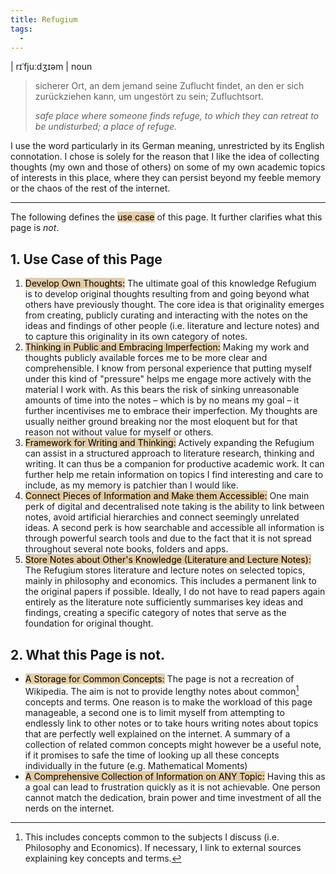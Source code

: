 ```yaml
---
title: Refugium
tags:
  -
---
```

| rɪˈfjuːdʒɪəm | noun

>sicherer Ort, an dem jemand seine Zuflucht findet, an den er sich zurückziehen kann, um ungestört zu sein; Zufluchtsort.
>
>*safe place where someone finds refuge, to which they can retreat to be undisturbed; a place of refuge.*

I use the word particularly in its German meaning, unrestricted by its English connotation. I chose is solely for the reason that I like the idea of collecting thoughts (my own and those of others) on some of  my own academic topics of interests in this place, where they can persist beyond my feeble memory or the chaos of the rest of the internet.

---

The following defines the <mark style="background: #BE822366;">use  case</mark> of this page. It further clarifies what this page is *not*.
## 1. Use Case of this Page
1. <mark style="background: #BE822366;">Develop Own Thoughts:</mark>  The ultimate goal of this knowledge Refugium is to develop original thoughts resulting from and going beyond what others have previously thought. The core idea is that originality emerges from creating, publicly curating and interacting with the notes on the ideas and findings of other people (i.e. literature and lecture notes) and to capture this originality in its own category of notes.
2. <mark style="background: #BE822366;">Thinking in Public and Embracing Imperfection:</mark> Making my work and thoughts publicly available forces me to be more clear and comprehensible. I know from personal experience that putting myself under this kind of "pressure" helps me engage more actively with the material I work with. As this bears the risk of sinking unreasonable amounts of time into the notes – which is by no means my goal – it further incentivises me to embrace their imperfection. My thoughts are usually neither ground breaking nor the most eloquent but for that reason not without value for myself or others.
3. <mark style="background: #BE822366;">Framework for Writing and Thinking:</mark> Actively expanding the Refugium can assist in a structured approach to literature research, thinking and writing. It can thus be a companion for productive academic work. It can further help me retain information on topics I find interesting and care to include, as my memory is patchier than I would like.
4. <mark style="background: #BE822366;">Connect Pieces of Information and Make them Accessible:</mark> One main perk of digital and decentralised note taking is the ability to link between notes, avoid artificial hierarchies and connect seemingly unrelated ideas. A second perk is how searchable and accessible all information is through powerful search tools and due to the fact that it is not spread throughout several note books, folders and apps.
5. <mark style="background: #BE822366;">Store Notes about Other's Knowledge (Literature and Lecture Notes): </mark> The Refugium stores literature and lecture notes on selected topics, mainly in philosophy and economics. This includes a permanent link to the original papers if possible. Ideally, I do not have to read papers again entirely as the literature note sufficiently summarises key ideas and findings, creating a specific category of notes that serve as the foundation for original thought.

## 2. What this Page is not.
- <mark style="background: #BE822366;">A Storage for Common Concepts:</mark> The page is not a recreation of Wikipedia. The aim is not to provide lengthy notes about common[^1] concepts and terms. One reason is to make the workload of this page manageable, a second one is to limit myself from attempting to endlessly link to other notes or to take hours writing notes about topics that are perfectly well explained on the internet. A summary of a collection of related common concepts might however be a useful note, if it promises to safe the time of looking up all these concepts individually in the future (e.g. Mathematical Moments)
- <mark style="background: #BE822366;">A Comprehensive Collection of Information on ANY Topic:</mark> Having this as a goal can lead to frustration quickly as it is not achievable. One person cannot match the dedication, brain power and time investment of all the nerds on the internet.

[^1]: 	This includes concepts common to the subjects I discuss (i.e. Philosophy and Economics). If necessary, I link to external sources explaining key concepts and terms.
